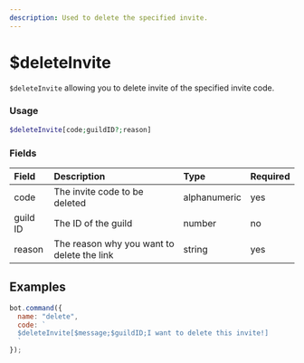 ```yaml
---
description: Used to delete the specified invite.
---
```


# $deleteInvite

`$deleteInvite` allowing you to delete invite of the specified invite code.

### Usage

```php
$deleteInvite[code;guildID?;reason]
```

### Fields

| Field | Description | Type | Required |
| :--- | :--- | :--- | :--- |
| code | The invite code to be deleted | alphanumeric | yes |
| guild ID | The ID of the guild | number | no |
|reason |The reason why you want to delete the link|string|yes|

## Examples

```javascript
bot.command({
  name: "delete",
  code: `
  $deleteInvite[$message;$guildID;I want to delete this invite!]
  `
});
```
